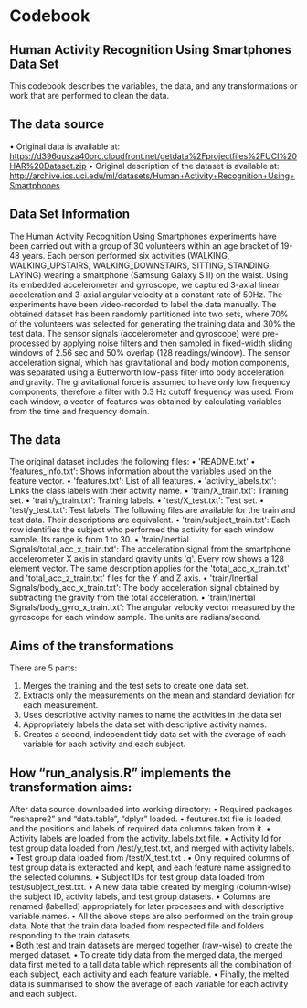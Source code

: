  # Codebook
 ## Human Activity Recognition Using Smartphones Data Set
This codebook describes the variables, the data, and any transformations or work that are performed to clean the data.
## The data source
•	Original data is available at:  
https://d396qusza40orc.cloudfront.net/getdata%2Fprojectfiles%2FUCI%20HAR%20Dataset.zip
•	Original description of the dataset is available at:
 http://archive.ics.uci.edu/ml/datasets/Human+Activity+Recognition+Using+Smartphones

 ## Data Set Information
The Human Activity Recognition Using Smartphones experiments have been carried out with a group of 30 volunteers within an age bracket of 19-48 years. Each person performed six activities (WALKING, WALKING_UPSTAIRS, WALKING_DOWNSTAIRS, SITTING, STANDING, LAYING) wearing a smartphone (Samsung Galaxy S II) on the waist. Using its embedded accelerometer and gyroscope, we captured 3-axial linear acceleration and 3-axial angular velocity at a constant rate of 50Hz. The experiments have been video-recorded to label the data manually. The obtained dataset has been randomly partitioned into two sets, where 70% of the volunteers was selected for generating the training data and 30% the test data.
The sensor signals (accelerometer and gyroscope) were pre-processed by applying noise filters and then sampled in fixed-width sliding windows of 2.56 sec and 50% overlap (128 readings/window). The sensor acceleration signal, which has gravitational and body motion components, was separated using a Butterworth low-pass filter into body acceleration and gravity. The gravitational force is assumed to have only low frequency components, therefore a filter with 0.3 Hz cutoff frequency was used. From each window, a vector of features was obtained by calculating variables from the time and frequency domain.
 ## The data
The original dataset includes the following files:
•	'README.txt'
•	'features_info.txt': Shows information about the variables used on the feature vector.
•	'features.txt': List of all features.
•	'activity_labels.txt': Links the class labels with their activity name.
•	'train/X_train.txt': Training set.
•	'train/y_train.txt': Training labels.
•	'test/X_test.txt': Test set.
•	'test/y_test.txt': Test labels.
The following files are available for the train and test data. Their descriptions are equivalent.
•	'train/subject_train.txt': Each row identifies the subject who performed the activity for each window sample. Its range is from 1 to 30.
•	'train/Inertial Signals/total_acc_x_train.txt': The acceleration signal from the smartphone accelerometer X axis in standard gravity units 'g'. Every row shows a 128 element vector. The same description applies for the 'total_acc_x_train.txt' and 'total_acc_z_train.txt' files for the Y and Z axis.
•	'train/Inertial Signals/body_acc_x_train.txt': The body acceleration signal obtained by subtracting the gravity from the total acceleration.
•	'train/Inertial Signals/body_gyro_x_train.txt': The angular velocity vector measured by the gyroscope for each window sample. The units are radians/second.

 ## Aims of the transformations
There are 5 parts:
1.	Merges the training and the test sets to create one data set.
2.	Extracts only the measurements on the mean and standard deviation for each measurement.
3.	Uses descriptive activity names to name the activities in the data set
4.	Appropriately labels the data set with descriptive activity names.
5.	Creates a second, independent tidy data set with the average of each variable for each activity and each subject.
 ## How “run_analysis.R” implements the transformation aims:
After data source downloaded into working directory:
•	Required packages “reshapre2” and “data.table”, “dplyr” loaded.
•	feutures.txt file is loaded, and the positions and labels of required data columns taken from it. 
•	Activity labels are loaded from the activity_labels.txt file.
•	Activity Id for test group data loaded from /test/y_test.txt, and merged with activity labels.
•	Test group data loaded from /test/X_test.txt .
•	Only required columns of test group data is exteracted and kept, and each feature name assigned to the selected columns.
•	Subject IDs for test group data loaded from test/subject_test.txt.
•	A new data table created by merging (column-wise) the subject ID, activity labels, and test group datasets. 
•	Columns are renamed (labelled) appropriately for later processes and   with descriptive variable names. 
•	All the above steps are also performed on the train group data. Note that the train data loaded from respected file and folders responding to the train datasets.  
•	Both test and train datasets are merged together (raw-wise) to create the merged dataset.
•	To create tidy data from the merged data, the merged data first melted to a tall data table which represents all the combination of each subject, each activity and each feature variable.
•	Finally, the melted data is summarised to show the average of each variable for each activity and each subject.   

